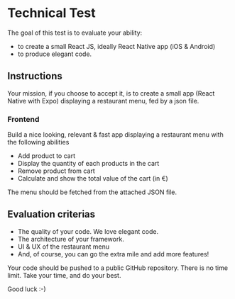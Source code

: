 

# Technical Test

The goal of this test is to evaluate your ability:
- to create a small React JS, ideally React Native app (iOS & Android)
- to produce elegant code.

## Instructions

Your mission, if you choose to accept it, is to create a small app (React Native with Expo) displaying a restaurant menu, fed by a json file.

### Frontend

Build a nice looking, relevant & fast app displaying a restaurant menu with the following abilities
- Add product to cart
- Display the quantity of each products in the cart
- Remove product from cart
- Calculate and show the total value of the cart (in €)

The menu should be fetched from the attached JSON file.


## Evaluation criterias

- The quality of your code. We love elegant code.
- The architecture of your framework.
- UI & UX of the restaurant menu
- And, of course, you can go the extra mile and add more features!

Your code should be pushed to a public GitHub repository. There is no time limit. Take your time, and do your best.

Good luck :-)
